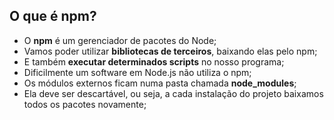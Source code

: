 ## O que é npm?

- O **npm** é um gerenciador de pacotes do Node;
- Vamos poder utilizar **bibliotecas de terceiros**, baixando elas pelo npm;
- E também **executar determinados scripts** no nosso programa;
- Dificilmente um software em Node.js não utiliza o npm;
- Os módulos externos ficam numa pasta chamada **node_modules**;
- Ela deve ser descartável, ou seja, a cada instalação do projeto baixamos todos os pacotes novamente;
